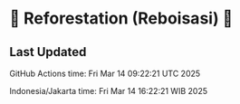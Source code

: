 
# 🌳 Reforestation (Reboisasi) 🌲

## Last Updated

GitHub Actions time: Fri Mar 14 09:22:21 UTC 2025

Indonesia/Jakarta time: Fri Mar 14 16:22:21 WIB 2025
